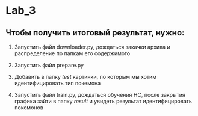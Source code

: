 # Lab_3

## Чтобы получить итоговый результат, нужно:

1. Запустить файл downloader.py, дождаться закачки архива и распределение по папкам его содержимого

2. Запустить файл prepare.py

3. Добавить в папку *test* картинки, по которым мы хотим идентифицировать тип покемона

3. Запустить файл train.py, дождаться обучения НС, после закрытия графика зайти в папку *result* и увидеть результат идентифицировать покемонов
